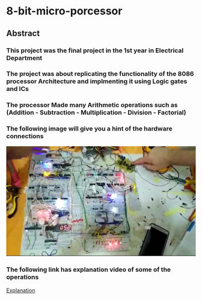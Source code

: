 # 8-bit-micro-porcessor

## **Abstract**
### This project was the final project in the 1st year in Electrical Department
### The project was about replicating the functionality of the 8086 processor Architecture and implmenting it using Logic gates and ICs
### The processor Made many Arithmetic operations such as (Addition - Subtraction - Multiplication - Division - Factorial)
### The following image will give you a hint of the hardware connections
![img](https://github.com/ENG-MohamedEssam/8-bit-micro-porcessor/blob/main/images/img.jpeg)
### The following link has explanation video of some of the operations 
[Explanation](https://drive.google.com/drive/u/0/folders/1ynv0iijGmqAKVD2XSov-sUjJPuoynhy_)
